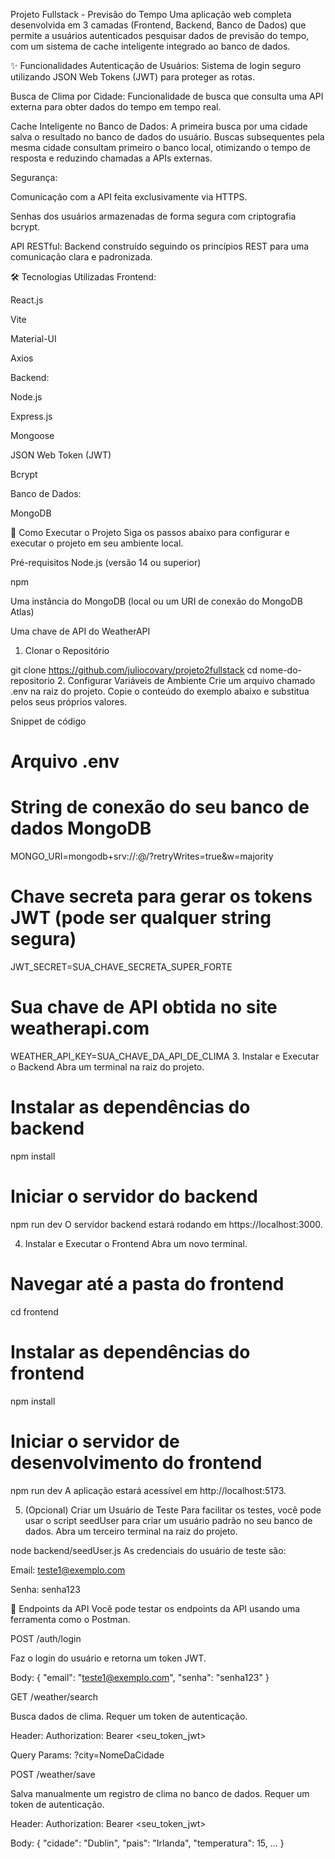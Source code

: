 Projeto Fullstack - Previsão do Tempo
Uma aplicação web completa desenvolvida em 3 camadas (Frontend, Backend, Banco de Dados) que permite a usuários autenticados pesquisar dados de previsão do tempo, com um sistema de cache inteligente integrado ao banco de dados.

✨ Funcionalidades
Autenticação de Usuários: Sistema de login seguro utilizando JSON Web Tokens (JWT) para proteger as rotas.

Busca de Clima por Cidade: Funcionalidade de busca que consulta uma API externa para obter dados do tempo em tempo real.

Cache Inteligente no Banco de Dados: A primeira busca por uma cidade salva o resultado no banco de dados do usuário. Buscas subsequentes pela mesma cidade consultam primeiro o banco local, otimizando o tempo de resposta e reduzindo chamadas a APIs externas.

Segurança:

Comunicação com a API feita exclusivamente via HTTPS.

Senhas dos usuários armazenadas de forma segura com criptografia bcrypt.

API RESTful: Backend construído seguindo os princípios REST para uma comunicação clara e padronizada.

🛠️ Tecnologias Utilizadas
Frontend:

React.js

Vite

Material-UI

Axios

Backend:

Node.js

Express.js

Mongoose

JSON Web Token (JWT)

Bcrypt

Banco de Dados:

MongoDB

🚀 Como Executar o Projeto
Siga os passos abaixo para configurar e executar o projeto em seu ambiente local.

Pré-requisitos
Node.js (versão 14 ou superior)

npm

Uma instância do MongoDB (local ou um URI de conexão do MongoDB Atlas)

Uma chave de API do WeatherAPI

1. Clonar o Repositório

git clone https://github.com/juliocovary/projeto2fullstack
cd nome-do-repositorio
2. Configurar Variáveis de Ambiente
Crie um arquivo chamado .env na raiz do projeto. Copie o conteúdo do exemplo abaixo e substitua pelos seus próprios valores.

Snippet de código

# Arquivo .env

# String de conexão do seu banco de dados MongoDB
MONGO_URI=mongodb+srv://<user>:<password>@<cluster-url>/<database-name>?retryWrites=true&w=majority

# Chave secreta para gerar os tokens JWT (pode ser qualquer string segura)
JWT_SECRET=SUA_CHAVE_SECRETA_SUPER_FORTE

# Sua chave de API obtida no site weatherapi.com
WEATHER_API_KEY=SUA_CHAVE_DA_API_DE_CLIMA
3. Instalar e Executar o Backend
Abra um terminal na raiz do projeto.

# Instalar as dependências do backend
npm install

# Iniciar o servidor do backend
npm run dev
O servidor backend estará rodando em https://localhost:3000.

4. Instalar e Executar o Frontend
Abra um novo terminal.

# Navegar até a pasta do frontend
cd frontend

# Instalar as dependências do frontend
npm install

# Iniciar o servidor de desenvolvimento do frontend
npm run dev
A aplicação estará acessível em http://localhost:5173.

5. (Opcional) Criar um Usuário de Teste
Para facilitar os testes, você pode usar o script seedUser para criar um usuário padrão no seu banco de dados. Abra um terceiro terminal na raiz do projeto.

node backend/seedUser.js
As credenciais do usuário de teste são:

Email: teste1@exemplo.com

Senha: senha123

📝 Endpoints da API
Você pode testar os endpoints da API usando uma ferramenta como o Postman.

POST /auth/login

Faz o login do usuário e retorna um token JWT.

Body: { "email": "teste1@exemplo.com", "senha": "senha123" }

GET /weather/search

Busca dados de clima. Requer um token de autenticação.

Header: Authorization: Bearer <seu_token_jwt>

Query Params: ?city=NomeDaCidade

POST /weather/save

Salva manualmente um registro de clima no banco de dados. Requer um token de autenticação.

Header: Authorization: Bearer <seu_token_jwt>

Body: { "cidade": "Dublin", "pais": "Irlanda", "temperatura": 15, ... }
